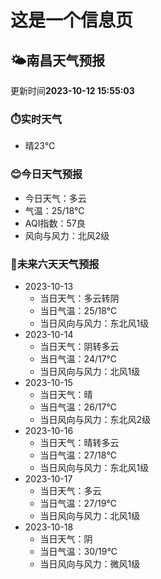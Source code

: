 # 这是一个信息页 
## 🌤️**南昌**天气预报
更新时间**2023-10-12 15:55:03**
### ⏱️实时天气
- 晴23℃
### 😊今日天气预报
- 今日天气：多云
- 气温：25/18℃
- AQI指数：57良
- 风向与风力：北风2级
### 🤩未来六天天气预报
- 2023-10-13
  - 当日天气：多云转阴
  - 当日气温：25/18℃
  - 当日风向与风力：东北风1级
- 2023-10-14
  - 当日天气：阴转多云
  - 当日气温：24/17℃
  - 当日风向与风力：北风1级
- 2023-10-15
  - 当日天气：晴
  - 当日气温：26/17℃
  - 当日风向与风力：东北风2级
- 2023-10-16
  - 当日天气：晴转多云
  - 当日气温：27/18℃
  - 当日风向与风力：东北风1级
- 2023-10-17
  - 当日天气：多云
  - 当日气温：27/19℃
  - 当日风向与风力：北风1级
- 2023-10-18
  - 当日天气：阴
  - 当日气温：30/19℃
  - 当日风向与风力：微风1级

